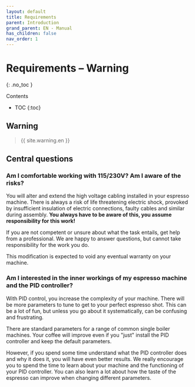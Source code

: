 ```yaml
---
layout: default
title: Requirements
parent: Introduction
grand_parent: EN - Manual
has_children: false
nav_order: 1
---
```


# Requirements – Warning
{: .no_toc }

Contents

* TOC
{:toc}

## Warning

> {{ site.warning.en }}

## Central questions

### Am I comfortable working with 115/230V? Am I aware of the risks?

You will alter and extend the high voltage cabling installed in your espresso machine. There is always a risk of life threatening electric shock, provoked by insufficient insulation of electric connections, faulty cables and similar during assembly. **You always have to be aware of this, you assume responsibility for this work!**

If you are not competent or unsure about what the task entails, get help from a professional. We are happy to answer questions, but cannot take responsibility for the work you do.

This modification is expected to void any eventual warranty on your machine.


### Am I interested in the inner workings of my espresso machine and the PID controller?

With PID control, you increase the complexity of your machine. There will be more parameters to tune to get to your perfect espresso shot. This can be a lot of fun, but unless you go about it systematically, can be confusing and frustrating.

There are standard parameters for a range of common single boiler machines. Your coffee will improve even if you "just" install the PID controller and keep the default parameters.

However, if you spend some time understand what the PID controller does and why it does it, you will have even better results. We really encourage you to spend the time to learn about your machine and the functioning of your PID controller. You can also learn a lot about how the taste of the espresso can improve when changing different parameters.
